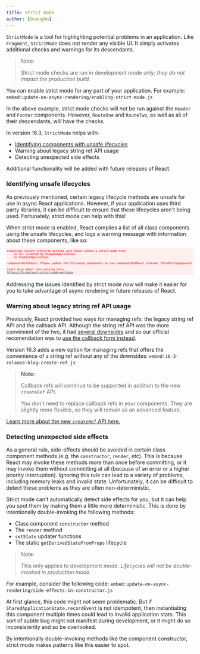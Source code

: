 ```yaml
---
title: Strict mode
author: [bvaughn]
---
```


`StrictMode` is a tool for highlighting potential problems in an application. Like `Fragment`, `StrictMode` does not render any visible UI. It simply activates additional checks and warnings for its descendants.

> Note:
>
> Strict mode checks are run in development mode only; _they do not impact the production build_.

You can enable strict mode for any part of your application. For example:
`embed:update-on-async-rendering/enabling-strict-mode.js`

In the above example, strict mode checks will *not* be run against the `Header` and `Footer` components. However, `RouteOne` and `RouteTwo`, as well as all of their descendants, will have the checks.

In version 16.3, `StrictMode` helps with:
* [Identifying components with unsafe lifecycles](#identifying-unsafe-lifecycles)
* Warning about legacy string ref API usage
* Detecting unexpected side effects

Additional functionality will be added with future releases of React.

### Identifying unsafe lifecycles

As previously mentioned, certain legacy lifecycle methods are unsafe for use in async React applications. However, if your application uses third party libraries, it can be difficult to ensure that these lifecycles aren't being used. Fortunately, strict mode can help with this!

When strict mode is enabled, React compiles a list of all class components using the unsafe lifecycles, and logs a warning message with information about these components, like so:

![](../images/blog/strict-mode-unsafe-lifecycles-warning.png)

Addressing the issues identified by strict mode _now_ will make it easier for you to take advantage of async rendering in future releases of React.

### Warning about legacy string ref API usage

Previously, React provided two ways for managing refs: the legacy string ref API and the callback API. Although the string ref API was the more convenient of the two, it had [several downsides](https://github.com/facebook/react/issues/1373) and so our official recomendation was to [use the callback form instead](https://reactjs.org/docs/refs-and-the-dom.html#legacy-api-string-refs).

Version 16.3 adds a new option for managing refs that offers the convenience of a string ref without any of the downsides:
`embed:16-3-release-blog-create-ref.js`

> **Note:**
>
> Callback refs will continue to be supported in addition to the new `createRef` API.
>
> You don't need to replace callback refs in your components. They are slightly more flexible, so they will remain as an advanced feature.

[Learn more about the new `createRef` API here.](#)

### Detecting unexpected side effects

As a general rule, side-effects should be avoided in certain class component methods (e.g. the `constructor`, `render`, etc). This is because React may invoke these methods more than once before committing, or it may invoke them without committing at all (because of an error or a higher priority interruption). Ignoring this rule can lead to a variety of problems, including memory leaks and invalid state. Unfortunately, it can be difficult to detect these problems as they are often non-deterministic.

Strict mode can't automatically detect side effects for you, but it can help you spot them by making them a little more deterministic. This is done by intentionally double-invoking the following methods:

* Class component `constructor` method
* The `render` method
* `setState` updater functions
* The static `getDerivedStateFromProps` lifecycle

> Note:
>
> This only applies to development mode. _Lifecycles will not be double-invoked in production mode._

For example, consider the following code:
`embed:update-on-async-rendering/side-effects-in-constructor.js`

At first glance, this code might not seem problematic. But if `SharedApplicationState.recordEvent` is not idempotent, then instantiating this component multiple times could lead to invalid application state. This sort of subtle bug might not manifest during development, or it might do so inconsistently and so be overlooked.

By intentionally double-invoking methods like the component constructor, strict mode makes patterns like this easier to spot.
